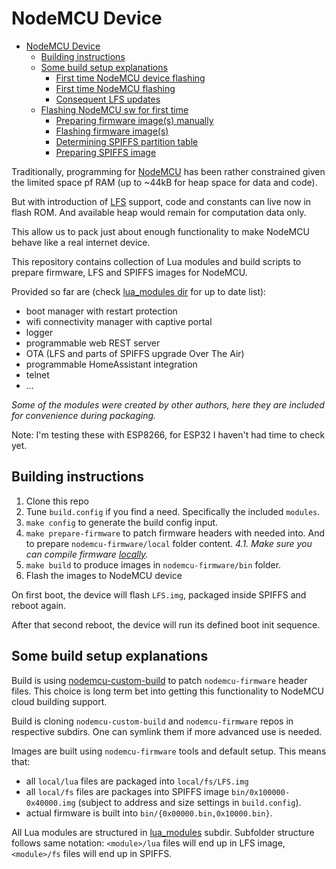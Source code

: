 # NodeMCU Device

<!-- @import "[TOC]" {cmd="toc" depthFrom=1 depthTo=6 orderedList=false} -->

<!-- code_chunk_output -->

- [NodeMCU Device](#nodemcu-device)
  - [Building instructions](#building-instructions)
  - [Some build setup explanations](#some-build-setup-explanations)
    - [First time NodeMCU device flashing](#first-time-nodemcu-device-flashing)
    - [First time NodeMCU flashing](#first-time-nodemcu-flashing)
    - [Consequent LFS updates](#consequent-lfs-updates)
  - [Flashing NodeMCU sw for first time](#flashing-nodemcu-sw-for-first-time)
    - [Preparing firmware image(s) manually](#preparing-firmware-images-manually)
    - [Flashing firmware image(s)](#flashing-firmware-images)
    - [Determining SPIFFS partition table](#determining-spiffs-partition-table)
    - [Preparing SPIFFS image](#preparing-spiffs-image)

<!-- /code_chunk_output -->

Traditionally, programming for [NodeMCU](https://en.wikipedia.org/wiki/NodeMCU) has been rather constrained given the limited space pf RAM (up to ~44kB for heap space for data and code).

But with introduction of [LFS](https://nodemcu.readthedocs.io/en/release/lfs/) support, code and constants can live now in flash ROM. And available heap would remain for computation data only.

This allow us to pack just about enough functionality to make NodeMCU behave like a real internet device.

This repository contains collection of Lua modules and build scripts to prepare firmware, LFS and SPIFFS images for NodeMCU.

Provided so far are (check [lua_modules dir](lua_modules) for up to date list):

- boot manager with restart protection
- wifi connectivity manager with captive portal
- logger
- programmable web REST server
- OTA (LFS and parts of SPIFFS upgrade Over The Air)
- programmable HomeAssistant integration
- telnet
- ...

*Some of the modules were created by other authors, here they are included for convenience during packaging.*

Note: I'm testing these with ESP8266, for ESP32 I haven't had time to check yet.

## Building instructions

1. Clone this repo
2. Tune `build.config` if you find a need. Specifically the included `modules`.
3. `make config` to generate the build config input.
4. `make prepare-firmware` to patch firmware headers with needed into. And to prepare `nodemcu-firmware/local` folder content.
*4.1. Make sure you can compile firmware [locally](https://nodemcu.readthedocs.io/en/latest/build/#linux-build-environment).*
5. `make build` to produce images in `nodemcu-firmware/bin` folder.
6. Flash the images to NodeMCU device

On first boot, the device will flash `LFS.img`, packaged inside SPIFFS and reboot again.

After that second reboot, the device will run its defined boot init sequence.

## Some build setup explanations

Build is using [nodemcu-custom-build](https://github.com/fikin/nodemcu-custom-build) to patch `nodemcu-firmware` header files. This choice is long term bet into getting this functionality to NodeMCU cloud building support.

Build is cloning `nodemcu-custom-build` and `nodemcu-firmware` repos in respective subdirs. One can symlink them if more advanced use is needed.

Images are built using `nodemcu-firmware` tools and default setup. This means that:

- all `local/lua` files are packaged into `local/fs/LFS.img`
- all `local/fs` files are packages into SPIFFS image `bin/0x100000-0x40000.img` (subject to address and size settings in `build.config`).
- actual firmware is built into `bin/{0x00000.bin,0x10000.bin}`.

All Lua modules are structured in [lua_modules](lua_modules) subdir. Subfolder structure follows same notation: `<module>/lua` files will end up in LFS image, `<module>/fs` files will end up in SPIFFS.
